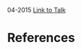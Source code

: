 

04-2015
[Link to Talk](https://www.churchofjesuschrist.org/study/general-conference/2015/04/sunday-morning-session?lang=eng)



# References

